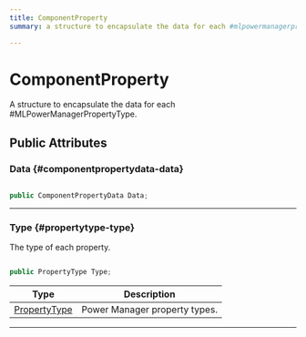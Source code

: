 ```yaml
---
title: ComponentProperty
summary: a structure to encapsulate the data for each #mlpowermanagerpropertytype. 

---
```


# ComponentProperty




A structure to encapsulate the data for each #MLPowerManagerPropertyType.   





## Public Attributes

### Data {#componentpropertydata-data}

```csharp

public ComponentPropertyData Data;

```






-----------

### Type {#propertytype-type}

The type of each property. 

```csharp

public PropertyType Type;

```

| Type | Description  | 
|--|--|
| [PropertyType](/unity-api/api/UnityEngine.XR.MagicLeap/MLPowerManager/UnityEngine.XR.MagicLeap.MLPowerManager.md#enums-propertytype) | Power Manager property types.  |





-----------

